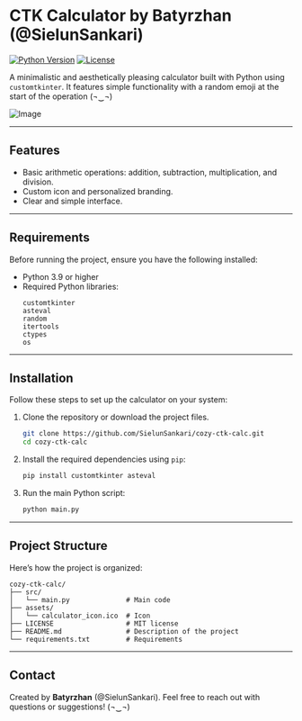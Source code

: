 # CTK Calculator by Batyrzhan (@SielunSankari)

[![Python Version](https://img.shields.io/badge/python-3.9%2B-yellow)](https://www.python.org/)
[![License](https://img.shields.io/badge/license-MIT-purple)](https://github.com/SielunSankari/cozy-ctk-calc/blob/main/LICENSE)

A minimalistic and aesthetically pleasing calculator built with Python using `customtkinter`. It features simple functionality with a random emoji at the start of the operation (¬‿¬)

![Image](https://github.com/user-attachments/assets/05a6fb9e-4300-40ca-b130-73310aff5279)

---

## Features
- Basic arithmetic operations: addition, subtraction, multiplication, and division.
- Custom icon and personalized branding.
- Clear and simple interface.

---

## Requirements

Before running the project, ensure you have the following installed:

- Python 3.9 or higher
- Required Python libraries:
  ```plaintext
  customtkinter
  asteval
  random
  itertools
  ctypes
  os
  ```

---

## Installation

Follow these steps to set up the calculator on your system:

1. Clone the repository or download the project files.
   ```bash
   git clone https://github.com/SielunSankari/cozy-ctk-calc.git
   cd cozy-ctk-calc
   ```

2. Install the required dependencies using `pip`:
   ```bash
   pip install customtkinter asteval
   ```

3. Run the main Python script:
   ```bash
   python main.py
   ```

---

## Project Structure

Here’s how the project is organized:

```
cozy-ctk-calc/
├── src/
│   └── main.py              # Main code
├── assets/
│   └── calculator_icon.ico  # Icon
├── LICENSE                  # MIT license
├── README.md                # Description of the project
└── requirements.txt         # Requirements

```

---

## Contact
Created by **Batyrzhan** (@SielunSankari). Feel free to reach out with questions or suggestions! (¬‿¬)

